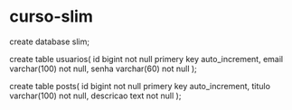 # curso-slim

create database slim;

create table usuarios(
id bigint not null primery key auto_increment,
email varchar(100) not null,
senha varchar(60) not null
);

create table posts(
id bigint not null primery key auto_increment,
titulo varchar(100) not null,
descricao text not null
);
